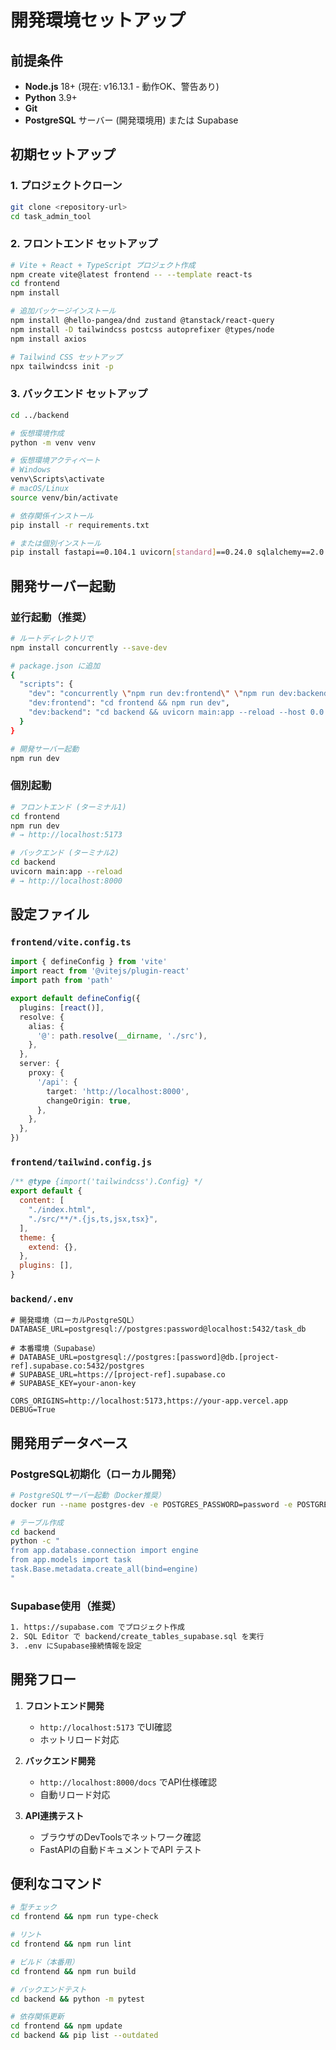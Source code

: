# 開発環境セットアップ

## 前提条件

- **Node.js** 18+ (現在: v16.13.1 - 動作OK、警告あり)
- **Python** 3.9+
- **Git**
- **PostgreSQL** サーバー (開発環境用) または Supabase

## 初期セットアップ

### 1. プロジェクトクローン
```bash
git clone <repository-url>
cd task_admin_tool
```

### 2. フロントエンド セットアップ
```bash
# Vite + React + TypeScript プロジェクト作成
npm create vite@latest frontend -- --template react-ts
cd frontend
npm install

# 追加パッケージインストール
npm install @hello-pangea/dnd zustand @tanstack/react-query
npm install -D tailwindcss postcss autoprefixer @types/node
npm install axios

# Tailwind CSS セットアップ
npx tailwindcss init -p
```

### 3. バックエンド セットアップ
```bash
cd ../backend

# 仮想環境作成
python -m venv venv

# 仮想環境アクティベート
# Windows
venv\Scripts\activate
# macOS/Linux
source venv/bin/activate

# 依存関係インストール
pip install -r requirements.txt

# または個別インストール
pip install fastapi==0.104.1 uvicorn[standard]==0.24.0 sqlalchemy==2.0.23 pymysql==1.1.0 pydantic==2.5.0 python-multipart==0.0.6 python-dotenv==1.0.0 cryptography==41.0.7
```

## 開発サーバー起動

### 並行起動（推奨）
```bash
# ルートディレクトリで
npm install concurrently --save-dev

# package.json に追加
{
  "scripts": {
    "dev": "concurrently \"npm run dev:frontend\" \"npm run dev:backend\"",
    "dev:frontend": "cd frontend && npm run dev",
    "dev:backend": "cd backend && uvicorn main:app --reload --host 0.0.0.0 --port 8000"
  }
}

# 開発サーバー起動
npm run dev
```

### 個別起動
```bash
# フロントエンド (ターミナル1)
cd frontend
npm run dev
# → http://localhost:5173

# バックエンド (ターミナル2) 
cd backend
uvicorn main:app --reload
# → http://localhost:8000
```

## 設定ファイル

### `frontend/vite.config.ts`
```typescript
import { defineConfig } from 'vite'
import react from '@vitejs/plugin-react'
import path from 'path'

export default defineConfig({
  plugins: [react()],
  resolve: {
    alias: {
      '@': path.resolve(__dirname, './src'),
    },
  },
  server: {
    proxy: {
      '/api': {
        target: 'http://localhost:8000',
        changeOrigin: true,
      },
    },
  },
})
```

### `frontend/tailwind.config.js`
```javascript
/** @type {import('tailwindcss').Config} */
export default {
  content: [
    "./index.html",
    "./src/**/*.{js,ts,jsx,tsx}",
  ],
  theme: {
    extend: {},
  },
  plugins: [],
}
```

### `backend/.env`
```env
# 開発環境（ローカルPostgreSQL）
DATABASE_URL=postgresql://postgres:password@localhost:5432/task_db

# 本番環境（Supabase）
# DATABASE_URL=postgresql://postgres:[password]@db.[project-ref].supabase.co:5432/postgres
# SUPABASE_URL=https://[project-ref].supabase.co
# SUPABASE_KEY=your-anon-key

CORS_ORIGINS=http://localhost:5173,https://your-app.vercel.app
DEBUG=True
```

## 開発用データベース

### PostgreSQL初期化（ローカル開発）
```bash
# PostgreSQLサーバー起動（Docker推奨）
docker run --name postgres-dev -e POSTGRES_PASSWORD=password -e POSTGRES_DB=task_db -p 5432:5432 -d postgres:15

# テーブル作成
cd backend
python -c "
from app.database.connection import engine
from app.models import task
task.Base.metadata.create_all(bind=engine)
"
```

### Supabase使用（推奨）
```bash
1. https://supabase.com でプロジェクト作成
2. SQL Editor で backend/create_tables_supabase.sql を実行
3. .env にSupabase接続情報を設定
```

## 開発フロー

1. **フロントエンド開発**
   - `http://localhost:5173` でUI確認
   - ホットリロード対応

2. **バックエンド開発**  
   - `http://localhost:8000/docs` でAPI仕様確認
   - 自動リロード対応

3. **API連携テスト**
   - ブラウザのDevToolsでネットワーク確認
   - FastAPIの自動ドキュメントでAPI テスト

## 便利なコマンド

```bash
# 型チェック
cd frontend && npm run type-check

# リント
cd frontend && npm run lint

# ビルド（本番用）
cd frontend && npm run build

# バックエンドテスト
cd backend && python -m pytest

# 依存関係更新
cd frontend && npm update
cd backend && pip list --outdated
```
